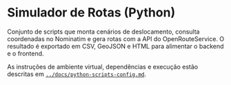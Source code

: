 # Simulador de Rotas (Python)

Conjunto de scripts que monta cenários de deslocamento, consulta coordenadas no Nominatim e gera rotas com a API do OpenRouteService. O resultado é exportado em CSV, GeoJSON e HTML para alimentar o backend e o frontend.

As instruções de ambiente virtual, dependências e execução estão descritas em [`../docs/python-scripts-config.md`](../docs/python-scripts-config.md).
